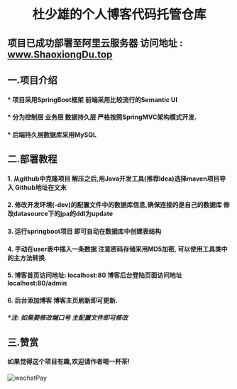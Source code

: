 # <center>杜少雄的个人博客代码托管仓库</center>

## 项目已成功部署至阿里云服务器 访问地址 : www.ShaoxiongDu.top

## 一.项目介绍

#### * 项目采用SpringBoot框架 前端采用比较流行的Semantic UI

#### * 分为控制层 业务层 数据持久层 严格按照SpringMVC架构模式开发.

#### * 后端持久层数据库采用MySQL

## 二.部署教程

#### 1.  从github中克隆项目 解压之后,用Java开发工具(推荐Idea)选择maven项目导入  Github地址在文末

#### 2. 修改开发环境(-dev)的配置文件中的数据库信息,确保连接的是自己的数据库  修改datasource下的jpa的ddl为update

#### 3. 运行springboot项目 即可自动在数据库中创建表结构  

#### 4. 手动在user表中插入一条数据  注意密码存储采用MD5加密, 可以使用工具类中的主方法转换.

#### 5. 博客首页访问地址: localhost:80  博客后台登陆页面访问地址 localhost:80/admin

#### 6. 后台添加博客  博客主页刷新即可更新.

##### *注:  如果要修改端口号  主配置文件即可修改

## 三.赞赏
#### 如果觉得这个项目有趣,欢迎请作者喝一杯茶!

  ![wechatPay](https://github.com/ShaoxiongDu/ShaoxiongDu_Blog/blob/master/src/main/resources/static/images/wechatPay.jpg)

